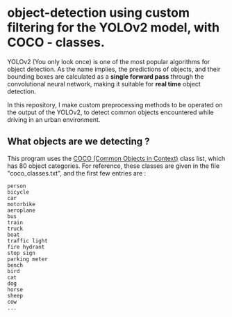 # object-detection using custom filtering for the YOLOv2 model, with COCO - classes.


YOLOv2 (You only look once) is one of the most popular algorithms for object detection. As the name implies, the predictions of objects, and their bounding boxes are calculated as a **single forward pass** through the convolutional neural network, making it suitable for **real time** object detection.


In this repository, I make custom preprocessing methods to be operated on the output of the YOLOv2, to detect common objects encountered while driving in an urban environment.

## What objects are we detecting ?

This program uses the [COCO (Common Objects in Context)](http://cocodataset.org/#home) class list, which has 80 object categories. For reference, these classes are given in the file "coco_classes.txt", and the first few entries are :

```
person
bicycle
car
motorbike
aeroplane
bus
train
truck
boat
traffic light
fire hydrant
stop sign
parking meter
bench
bird
cat
dog
horse
sheep
cow
...
```

